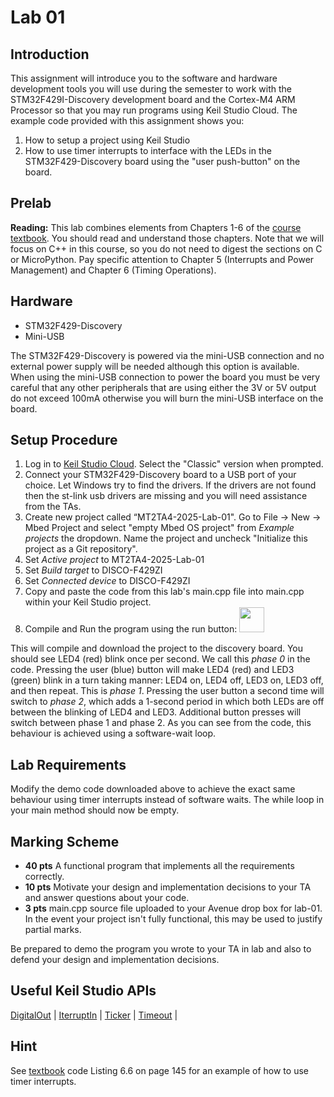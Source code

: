 # Lab 01



## Introduction

This assignment will introduce you to the software and hardware development tools you will use during the semester to work with the STM32F429I-Discovery development board and the Cortex-M4 ARM Processor so that you may run programs using Keil Studio Cloud. The example code provided with this assignment shows you: 

1. How to setup a project using Keil Studio 
2. How to use timer interrupts to interface with the LEDs in the STM32F429-Discovery board using the "user push-button" on the board. 

## Prelab

**Reading:** This lab combines elements from Chapters 1-6 of the [course textbook](https://mcmaster.primo.exlibrisgroup.com/permalink/01OCUL_MU/deno1h/alma991028900949707371). You should read and understand those chapters. Note that we will focus on C++ in this course, so you do not need to digest the sections on C or MicroPython. Pay specific attention to Chapter 5 (Interrupts and Power Management) and Chapter 6 (Timing Operations). 

## Hardware 

* STM32F429-Discovery 
* Mini-USB

The STM32F429-Discovery is powered via the mini-USB connection and no external power supply will be needed although this option is available. When using the mini-USB connection to power the board you must be very careful that any other peripherals that are using either the 3V or 5V output do not exceed 100mA otherwise you will burn the mini-USB interface on the board.

## Setup Procedure 

1. Log in to [Keil Studio Cloud](https://studio.keil.arm.com/). Select the "Classic" version when prompted.
2. Connect your STM32F429-Discovery board to a USB port of your choice. Let Windows try to find the drivers. If the drivers are not found then the st-link usb drivers are missing and you will need assistance from the TAs. 
3. Create new project called “MT2TA4-2025-Lab-01". Go to File -> New -> Mbed Project and select "empty Mbed OS project" from *Example projects* the dropdown. Name the project and uncheck "Initialize this project as a Git repository". 
4. Set *Active project* to MT2TA4-2025-Lab-01 
5. Set *Build target* to DISCO-F429ZI 
6. Set *Connected device* to DISCO-F429ZI 
7. Copy and paste the code from this lab's main.cpp file into main.cpp within your Keil Studio project.
8. Compile and Run the program using the run button: <img src="./images/keil-studio-play.png" height="40" />

This will compile and download the project to the discovery board.
You should see LED4 (red) blink once per second. We call this *phase 0* in the code. Pressing the user (blue) button will make LED4 (red) and LED3 (green) blink in a turn taking manner: LED4 on, LED4 off, LED3 on, LED3 off, and then repeat. This is *phase 1*. Pressing the user button a second time will switch to *phase 2*, which adds a 1-second period in which both LEDs are off between the blinking of LED4 and LED3. Additional button presses will switch between phase 1 and phase 2. As you can see from the code, this behaviour is achieved using a software-wait loop.

## Lab Requirements

Modify the demo code downloaded above to achieve the exact same behaviour using timer interrupts instead of software waits. The while loop in your main method should now be empty.

## Marking Scheme
 
* **40 pts** A functional program that implements all the requirements correctly.
* **10 pts** Motivate your design and implementation decisions to your TA and answer questions about your code.
* **3 pts** main.cpp source file uploaded to your Avenue drop box for lab-01. In the event your project isn't fully functional, this may be used to justify partial marks.

Be prepared to demo the program you wrote to your TA in lab and also to defend your design and implementation decisions.
 
## Useful Keil Studio APIs

[DigitalOut](https://os.mbed.com/docs/mbed-os/v6.16/apis/digitalout.html) |
[IterruptIn](https://os.mbed.com/docs/mbed-os/v6.16/apis/interruptin.html) |
[Ticker](https://os.mbed.com/docs/mbed-os/v6.16/apis/ticker.html) |
[Timeout](https://os.mbed.com/docs/mbed-os/v6.16/apis/timeout.html) | 

## Hint

See [textbook](https://mcmaster.primo.exlibrisgroup.com/permalink/01OCUL_MU/deno1h/alma991028900949707371) code Listing 6.6 on page 145 for an example of how to use timer interrupts.

